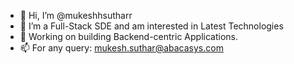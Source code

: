 - 👋 Hi, I’m @mukeshhsutharr
- 👀 I’m a Full-Stack SDE and am interested in Latest Technologies
- 🌱 Working on building Backend-centric Applications.
- 📫 For any query: mukesh.suthar@abacasys.com

<!---
mukeshhsutharr/mukeshhsutharr is a ✨ special ✨ repository because its `README.md` (this file) appears on your GitHub profile.
You can click the Preview link to take a look at your changes.
--->
